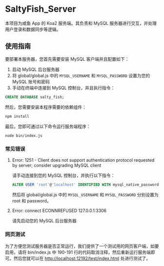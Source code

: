 # SaltyFish_Server

本项目为咸鱼 App 的 Koa2 服务端。其负责和 MySQL 服务器进行交互，并处理用户登录和数据同步等逻辑。

## 使用指南

要部署本服务器，您首先需要安装 MySQL 客户端并且配置如下：

1. 启动 MySQL 后台服务器
2. 将 global/global.js 中的 `MYSQL_USERNAME` 和 `MYSQL_PASSWORD` 设置为您的 MySQL 账号和密码
3. 手动在终端中连接到 MySQL 控制台，并且执行指令：

  ```SQL
  CREATE DATABASE salty_fish;
  ```

然后，您需要安装本程序需要的依赖组件：

```bash
npm install
```

最后，您即可通过以下命令运行服务端程序：

```bash
node bin/index.js
```

### 常见错误

1. Error: 1251 - Client does not support authentication protocol requested by server; consider upgrading MySQL client

    请手动连接到您的 MySQL 控制台，并执行以下指令：

    ```SQL
    ALTER USER 'root'@'localhost' IDENTIFIED WITH mysql_native_password BY 'password'
    ```

    然后将 global/global.js 中的 `MYSQL_USERNAME` 和 `MYSQL_PASSWORD` 分别设置为 root 和 password。

1. Error: connect ECONNREFUSED 127.0.0.1:3306

    请先启动您的 MySQL 后台服务器

### 网页测试

为了方便您测试服务器是否正常运行，我们提供了一个测试用的网页客户端，如要启用，请将 bin/index.js 中 190-191 行的代码取消注释，然后重新运行服务端即可。然后您就可以在 [http://localhost:12192/test/index.html](http://localhost:12192/test/index.html) 处进行测试了。